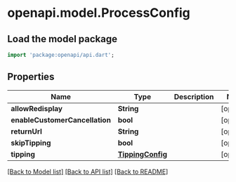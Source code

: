 # openapi.model.ProcessConfig

## Load the model package
```dart
import 'package:openapi/api.dart';
```

## Properties
Name | Type | Description | Notes
------------ | ------------- | ------------- | -------------
**allowRedisplay** | **String** |  | [optional] 
**enableCustomerCancellation** | **bool** |  | [optional] 
**returnUrl** | **String** |  | [optional] 
**skipTipping** | **bool** |  | [optional] 
**tipping** | [**TippingConfig**](TippingConfig.md) |  | [optional] 

[[Back to Model list]](../README.md#documentation-for-models) [[Back to API list]](../README.md#documentation-for-api-endpoints) [[Back to README]](../README.md)


